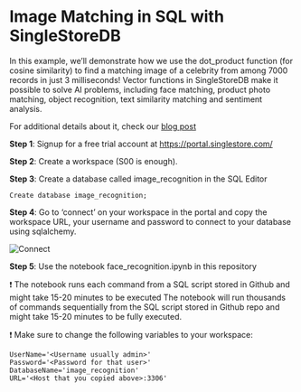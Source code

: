 # **Image Matching in SQL with SingleStoreDB**

In this example, we’ll demonstrate how we use the dot_product function (for cosine similarity) to find a matching image of a celebrity from among 7000 records in just 3 milliseconds! Vector functions in SingleStoreDB make it possible to solve AI problems, including face matching, product photo matching, object recognition, text similarity matching and sentiment analysis.

For additional details about it, check our [blog post](https://www.singlestore.com/blog/using-vector-functions-image-matching-sql/)

**Step 1**: Signup for a free trial account at https://portal.singlestore.com/ 

**Step 2**: Create a workspace (S00 is enough).

**Step 3**: Create a database called image_recognition in the SQL Editor

```Create database image_recognition; ```

**Step 4**: Go to ‘connect’ on your workspace in the portal and copy the workspace URL, your username and password to connect to your database using sqlalchemy. 

![Connect](https://user-images.githubusercontent.com/8846480/219804159-9a970958-6beb-4b96-9497-20418dbe6801.png)

**Step 5**: Use the notebook face_recognition.ipynb in this repository

:exclamation: The notebook runs each command from a SQL script stored in Github and might take 15-20 minutes to be executed The notebook will run thousands of commands sequentially from the SQL script stored in Github repo and might take 15-20 minutes to be fully executed.

:exclamation: Make sure to change the following variables to your workspace:

```
UserName='<Username usually admin>'
Password='<Password for that user>'
DatabaseName='image_recognition'
URL='<Host that you copied above>:3306'
```
